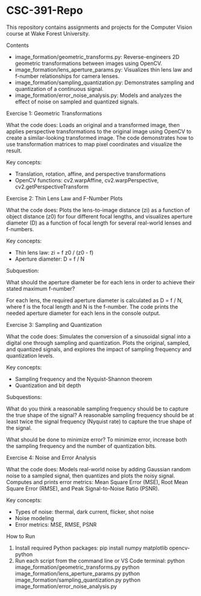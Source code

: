 
# CSC-391-Repo

This repository contains assignments and projects for the Computer Vision course at Wake Forest University. 

Contents

- image_formation/geometric_transforms.py: Reverse-engineers 2D geometric transformations between images using OpenCV.
- image_formation/lens_aperture_params.py: Visualizes thin lens law and f-number relationships for camera lenses.
- image_formation/sampling_quantization.py: Demonstrates sampling and quantization of a continuous signal.
- image_formation/error_noise_analysis.py: Models and analyzes the effect of noise on sampled and quantized signals.

Exercise 1: Geometric Transformations

What the code does:
Loads an original and a transformed image, then applies perspective transformations to the original image using OpenCV to create a similar-looking transformed image. The code demonstrates how to use transformation matrices to map pixel coordinates and visualize the result.

Key concepts:
- Translation, rotation, affine, and perspective transformations
- OpenCV functions: cv2.warpAffine, cv2.warpPerspective, cv2.getPerspectiveTransform


Exercise 2: Thin Lens Law and F-Number Plots

What the code does:
Plots the lens-to-image distance (zi) as a function of object distance (z0) for four different focal lengths, and visualizes aperture diameter (D) as a function of focal length for several real-world lenses and f-numbers.

Key concepts:
- Thin lens law: zi = f z0 / (z0 - f)
- Aperture diameter: D = f / N

Subquestion:

What should the aperture diameter be for each lens in order to achieve their stated maximum f-number?

For each lens, the required aperture diameter is calculated as D = f / N, where f is the focal length and N is the f-number. The code prints the needed aperture diameter for each lens in the console output.


Exercise 3: Sampling and Quantization

What the code does:
Simulates the conversion of a sinusoidal signal into a digital one through sampling and quantization. Plots the original, sampled, and quantized signals, and explores the impact of sampling frequency and quantization levels.

Key concepts:
- Sampling frequency and the Nyquist-Shannon theorem
- Quantization and bit depth

Subquestions:

What do you think a reasonable sampling frequency should be to capture the true shape of the signal?
A reasonable sampling frequency should be at least twice the signal frequency (Nyquist rate) to capture the true shape of the signal.

What should be done to minimize error?
To minimize error, increase both the sampling frequency and the number of quantization bits.

Exercise 4: Noise and Error Analysis

What the code does:
Models real-world noise by adding Gaussian random noise to a sampled signal, then quantizes and plots the noisy signal. Computes and prints error metrics: Mean Square Error (MSE), Root Mean Square Error (RMSE), and Peak Signal-to-Noise Ratio (PSNR).

Key concepts:
- Types of noise: thermal, dark current, flicker, shot noise
- Noise modeling
- Error metrics: MSE, RMSE, PSNR



How to Run

1. Install required Python packages:
	pip install numpy matplotlib opencv-python
2. Run each script from the command line or VS Code terminal:
	python image_formation/geometric_transforms.py
	python image_formation/lens_aperture_params.py
	python image_formation/sampling_quantization.py
	python image_formation/error_noise_analysis.py
